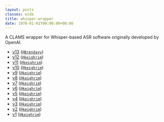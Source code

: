 ```yaml
---
layout: posts
classes: wide
title: whisper-wrapper
date: 1970-01-01T00:00:00+00:00
---
```

A CLAMS wrapper for Whisper-based ASR software originally developed by OpenAI.
- [v13](v13) ([`@Brendayy`](https://github.com/Brendayy))
- [v12](v12) ([`@keighrim`](https://github.com/keighrim))
- [v11](v11) ([`@keighrim`](https://github.com/keighrim))
- [v10](v10) ([`@keighrim`](https://github.com/keighrim))
- [v9](v9) ([`@keighrim`](https://github.com/keighrim))
- [v8](v8) ([`@keighrim`](https://github.com/keighrim))
- [v7](v7) ([`@keighrim`](https://github.com/keighrim))
- [v6](v6) ([`@keighrim`](https://github.com/keighrim))
- [v5](v5) ([`@keighrim`](https://github.com/keighrim))
- [v4](v4) ([`@keighrim`](https://github.com/keighrim))
- [v3](v3) ([`@keighrim`](https://github.com/keighrim))
- [v2](v2) ([`@keighrim`](https://github.com/keighrim))
- [v1](v1) ([`@keighrim`](https://github.com/keighrim))
